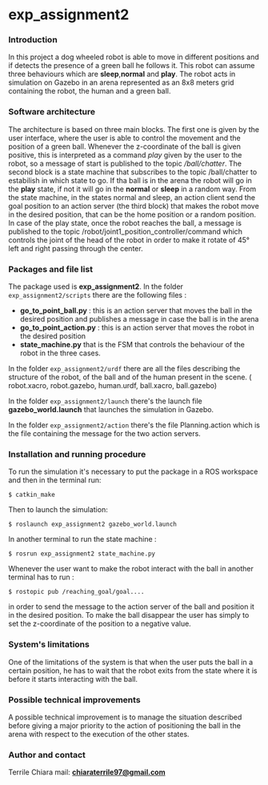 # exp_assignment2

### Introduction
In this project a dog wheeled robot is able to move in different positions and if detects the presence of a green ball he follows it. This robot can assume three behaviours which are **sleep**,**normal** and **play**. The robot acts in simulation on Gazebo in an arena represented as an 8x8 meters grid containing the robot, the human and a green ball.

### Software architecture
The architecture is based on three main blocks. The first one is given by the user interface, where the user is able to control the movement and the position of a green ball. Whenever the z-coordinate of the ball is given positive, this is interpreted as a command *play* given by the user to the robot, so a message of start is published to the topic */ball/chatter*. The second block is a state machine that subscribes to the topic /ball/chatter to estabilish in which state to go. If tha ball is in the arena the robot will go in the **play** state, if not it will go in the **normal** or **sleep** in a random way.
From the state machine, in the states normal and sleep, an action client send the goal position to an action server (the third block) that makes the robot move in the desired position, that can be the home position or a random position.
In case of the play state, once the robot reaches the ball, a message is published to the topic /robot/joint1_position_controller/command which controls the joint of the head of the robot in order to make it rotate of 45° left and right passing through the center.
### Packages and file list
The package used is **exp_assignment2**.
In the folder `exp_assignment2/scripts` there are the following files :
- **go_to_point_ball.py** : this is an action server that moves the ball in the desired position and publishes a message in case the ball is in the arena 
- **go_to_point_action.py** : this is an action server that moves the robot in the desired position 
- **state_machine.py** that is the FSM that controls the behaviour of the robot in the three cases.

In the folder `exp_assignment2/urdf` there are all the files describing the structure of the robot, of the ball and of the human present in the scene. ( robot.xacro, robot.gazebo, human.urdf, ball.xacro, ball.gazebo)

In the folder `exp_assignment2/launch` there's the launch file **gazebo_world.launch** that launches the simulation in Gazebo.

In the folder `exp_assignment2/action` there's the file Planning.action which is the file containing the message for the two action servers.

### Installation and running procedure
To run the simulation it's necessary to put the package in a ROS workspace and then in the terminal run:
```
$ catkin_make
```
Then to launch the simulation:
```
$ roslaunch exp_assignment2 gazebo_world.launch
```
In another terminal to run the state machine :
```
$ rosrun exp_assignment2 state_machine.py
```
Whenever the user want to make the robot interact with the ball in another terminal has to run :
```
$ rostopic pub /reaching_goal/goal....
```
in order to send the message to the action server of the ball and position it in the desired position. To make the ball disappear the user has simply to set the z-coordinate of the position to a negative value.


### System's limitations
One of the limitations of the system is that when the user puts the ball in a certain position, he has to wait that the robot exits from the state where it is before it starts interacting with the ball.

### Possible technical improvements
A possible technical improvement is to manage the situation described before giving a major priority to the action of positioning the ball in the arena with respect to the execution of the other states.

### Author and contact
Terrile Chiara
mail: **chiaraterrile97@gmail.com**
